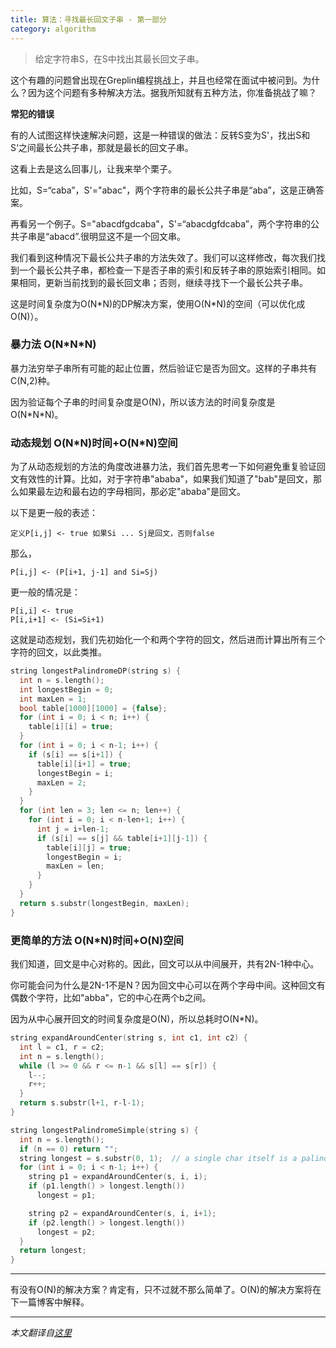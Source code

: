 ```yaml
---
title: 算法：寻找最长回文子串 - 第一部分
category: algorithm
---
```


> 给定字符串S，在S中找出其最长回文子串。

这个有趣的问题曾出现在Greplin编程挑战上，并且也经常在面试中被问到。为什么？因为这个问题有多种解决方法。据我所知就有五种方法，你准备挑战了嘛？

**常犯的错误**

有的人试图这样快速解决问题，这是一种错误的做法：反转S变为S'，找出S和S‘之间最长公共子串，那就是最长的回文子串。

这看上去是这么回事儿，让我来举个栗子。

比如，S=“caba”，S'="abac"，两个字符串的最长公共子串是“aba”，这是正确答案。

再看另一个例子。S="abacdfgdcaba"，S'=“abacdgfdcaba”，两个字符串的公共子串是“abacd”.很明显这不是一个回文串。

我们看到这种情况下最长公共子串的方法失效了。我们可以这样修改，每次我们找到一个最长公共子串，都检查一下是否子串的索引和反转子串的原始索引相同。如果相同，更新当前找到的最长回文串；否则，继续寻找下一个最长公共子串。

这是时间复杂度为O(N\*N)的DP解决方案，使用O(N\*N)的空间（可以优化成O(N)）。

### 暴力法 O(N\*N\*N)
暴力法穷举子串所有可能的起止位置，然后验证它是否为回文。这样的子串共有C(N,2)种。

因为验证每个子串的时间复杂度是O(N)，所以该方法的时间复杂度是O(N\*N\*N)。

### 动态规划 O(N\*N)时间+O(N\*N)空间
为了从动态规划的方法的角度改进暴力法，我们首先思考一下如何避免重复验证回文有效性的计算。比如，对于字符串"ababa"，如果我们知道了"bab"是回文，那么如果最左边和最右边的字母相同，那必定"ababa"是回文。

以下是更一般的表述：

    定义P[i,j] <- true 如果Si ... Sj是回文，否则false

那么，

    P[i,j] <- (P[i+1, j-1] and Si=Sj)

更一般的情况是：

    P[i,i] <- true
    P[i,i+1] <- (Si=Si+1)

这就是动态规划，我们先初始化一个和两个字符的回文，然后进而计算出所有三个字符的回文，以此类推。

```c++
string longestPalindromeDP(string s) {
  int n = s.length();
  int longestBegin = 0;
  int maxLen = 1;
  bool table[1000][1000] = {false};
  for (int i = 0; i < n; i++) {
    table[i][i] = true;
  }
  for (int i = 0; i < n-1; i++) {
    if (s[i] == s[i+1]) {
      table[i][i+1] = true;
      longestBegin = i;
      maxLen = 2;
    }
  }
  for (int len = 3; len <= n; len++) {
    for (int i = 0; i < n-len+1; i++) {
      int j = i+len-1;
      if (s[i] == s[j] && table[i+1][j-1]) {
        table[i][j] = true;
        longestBegin = i;
        maxLen = len;
      }
    }
  }
  return s.substr(longestBegin, maxLen);
}
```

### 更简单的方法 O(N\*N)时间+O(N)空间
我们知道，回文是中心对称的。因此，回文可以从中间展开，共有2N-1种中心。

你可能会问为什么是2N-1不是N？因为回文中心可以在两个字母中间。这种回文有偶数个字符，比如"abba"，它的中心在两个b之间。

因为从中心展开回文的时间复杂度是O(N)，所以总耗时O(N\*N)。

```c++
string expandAroundCenter(string s, int c1, int c2) {
  int l = c1, r = c2;
  int n = s.length();
  while (l >= 0 && r <= n-1 && s[l] == s[r]) {
    l--;
    r++;
  }
  return s.substr(l+1, r-l-1);
}

string longestPalindromeSimple(string s) {
  int n = s.length();
  if (n == 0) return "";
  string longest = s.substr(0, 1);  // a single char itself is a palindrome
  for (int i = 0; i < n-1; i++) {
    string p1 = expandAroundCenter(s, i, i);
    if (p1.length() > longest.length())
      longest = p1;

    string p2 = expandAroundCenter(s, i, i+1);
    if (p2.length() > longest.length())
      longest = p2;
  }
  return longest;
}
```

---

有没有O(N)的解决方案？肯定有，只不过就不那么简单了。O(N)的解决方案将在下一篇博客中解释。

---

*本文翻译自[这里](http://articles.leetcode.com/2011/11/longest-palindromic-substring-part-i.html)*
